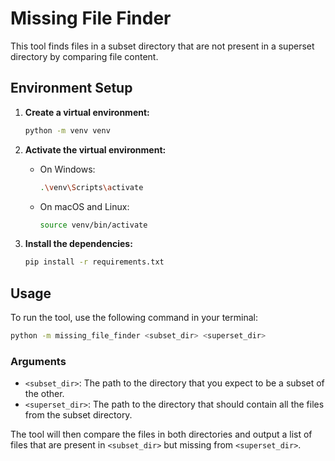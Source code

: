 # Missing File Finder

This tool finds files in a subset directory that are not present in a superset directory by comparing file content.

## Environment Setup

1.  **Create a virtual environment:**

    ```bash
    python -m venv venv
    ```

2.  **Activate the virtual environment:**

    *   On Windows:
        ```bash
        .\venv\Scripts\activate
        ```
    *   On macOS and Linux:
        ```bash
        source venv/bin/activate
        ```

3.  **Install the dependencies:**

    ```bash
    pip install -r requirements.txt
    ```

## Usage

To run the tool, use the following command in your terminal:

```bash
python -m missing_file_finder <subset_dir> <superset_dir>
```

### Arguments

*   `<subset_dir>`: The path to the directory that you expect to be a subset of the other.
*   `<superset_dir>`: The path to the directory that should contain all the files from the subset directory.

The tool will then compare the files in both directories and output a list of files that are present in `<subset_dir>` but missing from `<superset_dir>`.